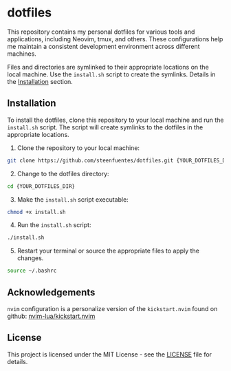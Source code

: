 # dotfiles

This repository contains my personal dotfiles for various tools and applications,
including Neovim, tmux, and others. These configurations help me maintain a
consistent development environment across different machines.

Files and directories are symlinked to their appropriate locations on the 
local machine. Use the `install.sh` script to create the symlinks. Details
in the [Installation](#installation) section.

## Installation

To install the dotfiles, clone this repository to your local machine and run
the `install.sh` script. The script will create symlinks to the dotfiles in
the appropriate locations.

1. Clone the repository to your local machine:

```bash
git clone https://github.com/steenfuentes/dotfiles.git {YOUR_DOTFILES_DIR}
```

2. Change to the dotfiles directory:

```bash
cd {YOUR_DOTFILES_DIR}
```

3. Make the `install.sh` script executable:

```bash
chmod +x install.sh
```

4. Run the `install.sh` script:

```bash
./install.sh
```

5. Restart your terminal or source the appropriate files to apply the changes.

```bash
source ~/.bashrc
```

## Acknowledgements

```nvim``` configuration is a personalize version of the ```kickstart.nvim``` found on github: [nvim-lua/kickstart.nvim](https://github.com/nvim-lua/kickstart.nvim)


## License

This project is licensed under the MIT License - see the [LICENSE](LICENSE) file for details.


